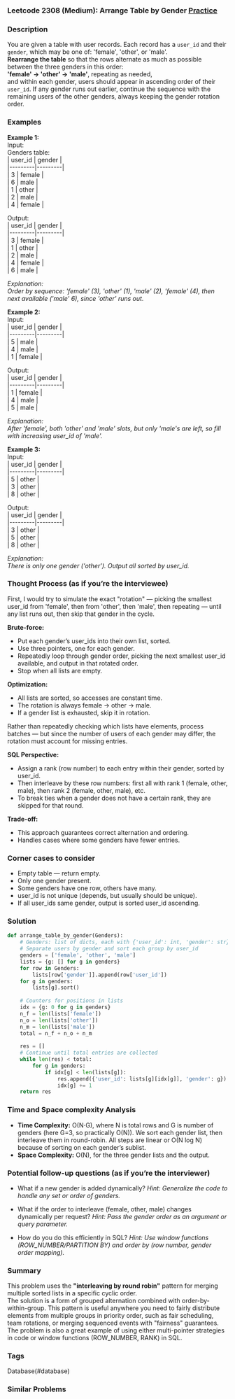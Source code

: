 ### Leetcode 2308 (Medium): Arrange Table by Gender [Practice](https://leetcode.com/problems/arrange-table-by-gender)

### Description  
You are given a table with user records. Each record has a `user_id` and their `gender`, which may be one of: 'female', 'other', or 'male'.  
**Rearrange the table** so that the rows alternate as much as possible between the three genders in this order:  
**'female' → 'other' → 'male'**, repeating as needed,  
and within each gender, users should appear in ascending order of their `user_id`. If any gender runs out earlier, continue the sequence with the remaining users of the other genders, always keeping the gender rotation order.

### Examples  

**Example 1:**  
Input:  
Genders table:  
| user_id | gender  |  
|---------|---------|  
|   3     |  female |  
|   6     |  male   |  
|   1     |  other  |  
|   2     |  male   |  
|   4     |  female |  

Output:  
| user_id | gender  |  
|---------|---------|  
|   3     |  female |  
|   1     |  other  |  
|   2     |  male   |  
|   4     |  female |  
|   6     |  male   |  

*Explanation:  
Order by sequence: 'female' (3), 'other' (1), 'male' (2), 'female' (4), then next available ('male' 6), since 'other' runs out.*

**Example 2:**  
Input:  
| user_id | gender  |  
|---------|---------|  
|   5     |  male   |  
|   4     |  male   |  
|   1     |  female |  

Output:  
| user_id | gender  |  
|---------|---------|  
|   1     |  female |  
|   4     |  male   |  
|   5     |  male   |  

*Explanation:  
After 'female', both 'other' and 'male' slots, but only 'male's are left, so fill with increasing user_id of 'male'.*

**Example 3:**  
Input:  
| user_id | gender  |  
|---------|---------|  
|   5     |  other  |  
|   3     |  other  |  
|   8     |  other  |  

Output:  
| user_id | gender  |  
|---------|---------|  
|   3     |  other  |  
|   5     |  other  |  
|   8     |  other  |  

*Explanation:  
There is only one gender ('other'). Output all sorted by user_id.*

### Thought Process (as if you’re the interviewee)  
First, I would try to simulate the exact "rotation" — picking the smallest user_id from 'female', then from 'other', then 'male', then repeating — until any list runs out, then skip that gender in the cycle.

**Brute-force:**  
- Put each gender’s user_ids into their own list, sorted.
- Use three pointers, one for each gender.
- Repeatedly loop through gender order, picking the next smallest user_id available, and output in that rotated order.
- Stop when all lists are empty.

**Optimization:**  
- All lists are sorted, so accesses are constant time.
- The rotation is always female → other → male.
- If a gender list is exhausted, skip it in rotation.

Rather than repeatedly checking which lists have elements, process batches — but since the number of users of each gender may differ, the rotation must account for missing entries.

**SQL Perspective:**  
- Assign a rank (row number) to each entry within their gender, sorted by user_id.
- Then interleave by these row numbers: first all with rank 1 (female, other, male), then rank 2 (female, other, male), etc.
- To break ties when a gender does not have a certain rank, they are skipped for that round.

**Trade-off:**  
- This approach guarantees correct alternation and ordering.
- Handles cases where some genders have fewer entries.

### Corner cases to consider  
- Empty table — return empty.
- Only one gender present.
- Some genders have one row, others have many.
- user_id is not unique (depends, but usually should be unique).
- If all user_ids same gender, output is sorted user_id ascending.

### Solution

```python
def arrange_table_by_gender(Genders):
    # Genders: list of dicts, each with {'user_id': int, 'gender': str}
    # Separate users by gender and sort each group by user_id
    genders = ['female', 'other', 'male']
    lists = {g: [] for g in genders}
    for row in Genders:
        lists[row['gender']].append(row['user_id'])
    for g in genders:
        lists[g].sort()
    
    # Counters for positions in lists
    idx = {g: 0 for g in genders}
    n_f = len(lists['female'])
    n_o = len(lists['other'])
    n_m = len(lists['male'])
    total = n_f + n_o + n_m
    
    res = []
    # Continue until total entries are collected
    while len(res) < total:
        for g in genders:
            if idx[g] < len(lists[g]):
                res.append({'user_id': lists[g][idx[g]], 'gender': g})
                idx[g] += 1
    return res
```

### Time and Space complexity Analysis  

- **Time Complexity:** O(N⋅G), where N is total rows and G is number of genders (here G=3, so practically O(N)). We sort each gender list, then interleave them in round-robin. All steps are linear or O(N log N) because of sorting on each gender’s sublist.
- **Space Complexity:** O(N), for the three gender lists and the output.

### Potential follow-up questions (as if you’re the interviewer)  

- What if a new gender is added dynamically?
  *Hint: Generalize the code to handle any set or order of genders.*

- What if the order to interleave (female, other, male) changes dynamically per request?
  *Hint: Pass the gender order as an argument or query parameter.*

- How do you do this efficiently in SQL?
  *Hint: Use window functions (ROW_NUMBER/PARTITION BY) and order by (row number, gender order mapping).*

### Summary
This problem uses the **"interleaving by round robin"** pattern for merging multiple sorted lists in a specific cyclic order.  
The solution is a form of grouped alternation combined with order-by-within-group. This pattern is useful anywhere you need to fairly distribute elements from multiple groups in priority order, such as fair scheduling, team rotations, or merging sequenced events with "fairness" guarantees.  
The problem is also a great example of using either multi-pointer strategies in code or window functions (ROW_NUMBER, RANK) in SQL.

### Tags
Database(#database)

### Similar Problems

